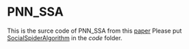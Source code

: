 # PNN_SSA
This is the surce code of PNN_SSA from this [paper](https://www.frontiersin.org/articles/10.3389/fphys.2021.696077/full)
Please put [SocialSpiderAlgorithm](https://github.com/James-Yu/SocialSpiderAlgorithm) in the *code* folder.
